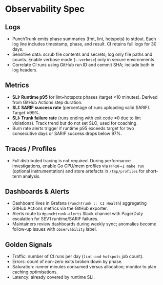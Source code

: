 # Observability Spec

## Logs

- PunchTrunk emits phase summaries (fmt, lint, hotspots) to stdout. Each log line includes timestamp, phase, and result. CI retains full logs for 30 days.
- Sensitive data: scrub file contents and secrets; log only file paths and counts. Enable verbose mode (`--verbose`) only in secure environments.
- Correlate CI runs using GitHub run ID and commit SHA; include both in log headers.

## Metrics

- **SLI: Runtime p95** for lint+hotspots phases (target <10 minutes). Derived from GitHub Actions step duration.
- **SLI: SARIF success rate** (percentage of runs uploading valid SARIF). Target ≥99%.
- **SLI: Trunk failure rate** (runs ending with exit code ≠0 due to lint violations). Track trend but do not set SLO; used for coaching.
- Burn rate alerts trigger if runtime p95 exceeds target for two consecutive days or SARIF success drops below 97%.

## Traces / Profiles

- Full distributed tracing is not required. During performance investigations, enable Go CPU/mem profiles via `PPROF=1 make run` (optional instrumentation) and store artefacts in `/tmp/profiles` for short-term analysis.

## Dashboards & Alerts

- Dashboard lives in Grafana (`PunchTrunk :: CI Health`) aggregating GitHub Actions metrics via the GitHub exporter.
- Alerts route to `#punchtrunk-alerts` Slack channel with PagerDuty escalation for SEV1 runtime/SARIF failures.
- Maintainers review dashboards during weekly sync; anomalies become follow-up issues with `observability` label.

## Golden Signals

- Traffic: number of CI runs per day (`lint-and-hotspots` job count).
- Errors: count of non-zero exits broken down by phase.
- Saturation: runner minutes consumed versus allocation; monitor to plan caching optimisations.
- Latency: already covered by runtime SLI.

